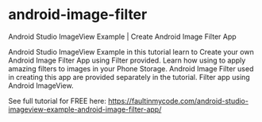 # android-image-filter
Android Studio ImageView Example | Create Android Image Filter App

Android Studio ImageView Example in this tutorial learn to Create your own Android Image Filter App using Filter provided. Learn how using to apply amazing filters to images in your Phone Storage. Android Image Filter used in creating this app are provided separately in the tutorial. Filter app using Android ImageView.

See full tutorial for FREE here: https://faultinmycode.com/android-studio-imageview-example-android-image-filter-app/

